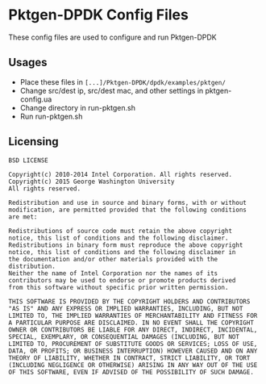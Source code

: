 # Pktgen-DPDK Config Files

These config files are used to configure and run Pktgen-DPDK

## Usages
  - Place these files in `[...]/Pktgen-DPDK/dpdk/examples/pktgen/`
  - Change src/dest ip, src/dest mac, and other settings in
    pktgen-config.ua
  - Change directory in run-pktgen.sh
  - Run run-pktgen.sh

## Licensing

```
BSD LICENSE

Copyright(c) 2010-2014 Intel Corporation. All rights reserved.
Copyright(c) 2015 George Washington University
All rights reserved.

Redistribution and use in source and binary forms, with or without
modification, are permitted provided that the following conditions
are met:

Redistributions of source code must retain the above copyright
notice, this list of conditions and the following disclaimer.
Redistributions in binary form must reproduce the above copyright
notice, this list of conditions and the following disclaimer in
the documentation and/or other materials provided with the
distribution.
Neither the name of Intel Corporation nor the names of its
contributors may be used to endorse or promote products derived
from this software without specific prior written permission.

THIS SOFTWARE IS PROVIDED BY THE COPYRIGHT HOLDERS AND CONTRIBUTORS
"AS IS" AND ANY EXPRESS OR IMPLIED WARRANTIES, INCLUDING, BUT NOT
LIMITED TO, THE IMPLIED WARRANTIES OF MERCHANTABILITY AND FITNESS FOR
A PARTICULAR PURPOSE ARE DISCLAIMED. IN NO EVENT SHALL THE COPYRIGHT
OWNER OR CONTRIBUTORS BE LIABLE FOR ANY DIRECT, INDIRECT, INCIDENTAL,
SPECIAL, EXEMPLARY, OR CONSEQUENTIAL DAMAGES (INCLUDING, BUT NOT
LIMITED TO, PROCUREMENT OF SUBSTITUTE GOODS OR SERVICES; LOSS OF USE,
DATA, OR PROFITS; OR BUSINESS INTERRUPTION) HOWEVER CAUSED AND ON ANY
THEORY OF LIABILITY, WHETHER IN CONTRACT, STRICT LIABILITY, OR TORT
(INCLUDING NEGLIGENCE OR OTHERWISE) ARISING IN ANY WAY OUT OF THE USE
OF THIS SOFTWARE, EVEN IF ADVISED OF THE POSSIBILITY OF SUCH DAMAGE.
```
